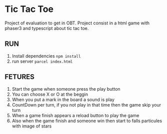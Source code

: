 # Tic Tac Toe
Project of evaluation to get in OBT. Project consist in a html game with phaser3 and typescript about tic tac toe.

## RUN
1. Install dependencies `npm install`
2. run server `parcel index.html`

## FETURES
1. Start the game when someone press the play button
2. You can choose X or O at the beggin
3. When you put a mark in the board a sound is play
4. CountDown per turn, if you not play in that time then the game skip your turn
5. When a game finish appears a reload button to play the game
6. Also when the game finish and someone win then start to falls particules with image of stars
